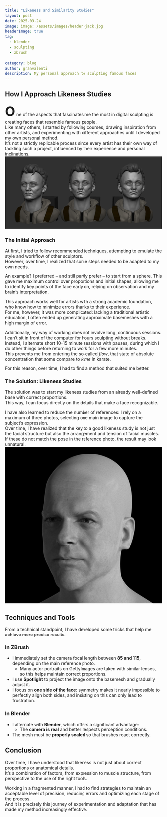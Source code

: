 ```yaml
---
title: "Likeness and Similarity Studies"
layout: post
date: 2025-03-24 
image: image: /assets/images/header-jack.jpg
headerImage: true
tag:
  - blender  
  - sculpting  
  - zbrush
  
category: blog
author: granvalenti
description: My personal approach to sculpting famous faces
---
```


## How I Approach Likeness Studies  

<span style="font-size: 3em; font-weight: bold;">O</span> ne of the aspects that fascinates me the most in digital sculpting is creating faces that resemble famous people.  
Like many others, I started by following courses, drawing inspiration from other artists, and experimenting with different approaches until I developed my own personal method.  
It’s not a strictly replicable process since every artist has their own way of tackling such a project, influenced by their experience and personal inclinations.  
![6.jpg](/assets/images/6.jpg)


### The Initial Approach  

At first, I tried to follow recommended techniques, attempting to emulate the style and workflow of other sculptors.  
However, over time, I realized that some steps needed to be adapted to my own needs.  

An example? I preferred – and still partly prefer – to start from a sphere. This gave me maximum control over proportions and initial shapes, allowing me to identify key points of the face early on, relying on observation and my brain’s interpretation.  

This approach works well for artists with a strong academic foundation, who know how to minimize errors thanks to their experience.  
For me, however, it was more complicated: lacking a traditional artistic education, I often ended up generating approximate basemeshes with a high margin of error.  

Additionally, my way of working does not involve long, continuous sessions.  
I can’t sit in front of the computer for hours sculpting without breaks.  
Instead, I alternate short 10-15 minute sessions with pauses, during which I do other things before returning to work for a few more minutes.  
This prevents me from entering the so-called *flow*, that state of absolute concentration that some compare to *kime* in karate.  

For this reason, over time, I had to find a method that suited me better.  

### The Solution: Likeness Studies  

The solution was to start my likeness studies from an already well-defined base with correct proportions.  
This way, I can focus directly on the details that make a face recognizable.  

I have also learned to reduce the number of references: I rely on a maximum of three photos, selecting one main image to capture the subject’s expression.  
Over time, I have realized that the key to a good likeness study is not just the facial structure but also the arrangement and tension of facial muscles.  
If these do not match the pose in the reference photo, the result may look unnatural.  
![jack.jpg](/assets/images/jack.jpg)


## Techniques and Tools  

From a technical standpoint, I have developed some tricks that help me achieve more precise results.  

### In ZBrush  

- I immediately set the camera focal length between **85 and 115**, depending on the main reference photo.  
  - Many actor portraits on GettyImages are taken with similar lenses, so this helps maintain correct proportions.  
- I use **Spotlight** to project the image onto the basemesh and gradually adjust it.  
- I focus on **one side of the face**: symmetry makes it nearly impossible to perfectly align both sides, and insisting on this can only lead to frustration.  

### In Blender  

- I alternate with **Blender**, which offers a significant advantage:  
  - The **camera is real** and better respects perception conditions.  
- The mesh must be **properly scaled** so that brushes react correctly.  

## Conclusion  

Over time, I have understood that likeness is not just about correct proportions or anatomical details.  
It’s a combination of factors, from expression to muscle structure, from perspective to the use of the right tools.  

Working in a fragmented manner, I had to find strategies to maintain an acceptable level of precision, reducing errors and optimizing each stage of the process.  
And it is precisely this journey of experimentation and adaptation that has made my method increasingly effective.  
```
